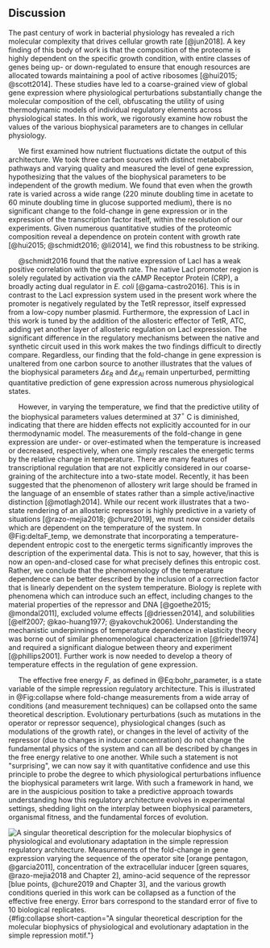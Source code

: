 ## Discussion


The past century of work in bacterial physiology has revealed a rich
molecular complexity that drives cellular growth rate [@jun2018]. A key
finding of this body of work is that the composition of the proteome is
highly dependent on the specific growth condition, with entire classes
of genes being up- or down-regulated to ensure that enough resources are
allocated towards maintaining a pool of active ribosomes
[@hui2015; @scott2014]. These studies have led to a coarse-grained view
of global gene expression where physiological perturbations
substantially change the molecular composition of the cell, obfuscating
the utility of using thermodynamic models of individual regulatory
elements across physiological states. In this work, we rigorously
examine how robust the values of the various biophysical parameters are
to changes in cellular physiology.

&nbsp;&nbsp;&nbsp;&nbsp;&nbsp;We first examined how nutrient fluctuations
dictate the output of this architecture. We took three carbon sources with
distinct metabolic pathways and varying quality and measured the level of
gene expression, hypothesizing that the values of the biophysical parameters
to be independent of the growth medium. We found that even when the growth
rate is varied across a wide range (220 minute doubling time in acetate to 60
minute doubling time in glucose supported medium), there is no significant
change to the fold-change in gene expression or in the expression of the
transcription factor itself, within the resolution of our experiments. Given
numerous quantitative studies of the proteomic composition reveal a
dependence on protein content with growth rate [@hui2015; @schmidt2016;
@li2014], we find this robustness to be striking.

&nbsp;&nbsp;&nbsp;&nbsp;&nbsp;@schmidt2016 found that the native expression of
LacI has a weak positive correlation with the growth rate. The native
LacI promoter region is solely regulated by activation via the cAMP
Receptor Protein (CRP), a broadly acting dual regulator in *E. coli*
[@gama-castro2016]. This is in contrast to the LacI expression system
used in the present work where the promoter is negatively regulated by
the TetR repressor, itself expressed from a low-copy number plasmid.
Furthermore, the expression of LacI in this work is tuned by the
addition of the allosteric effector of TetR, ATC, adding yet another
layer of allosteric regulation on LacI expression. The significant
difference in the regulatory mechanisms between the native and synthetic
circuit used in this work makes the two findings difficult to directly
compare. Regardless, our finding that the fold-change in gene expression
is unaltered from one carbon source to another illustrates that the
values of the biophysical parameters $\Delta\varepsilon_ {R}$ and
$\Delta\varepsilon_{AI}$ remain unperturbed, permitting quantitative
prediction of gene expression across numerous physiological states.

&nbsp;&nbsp;&nbsp;&nbsp;&nbsp;However, in varying the temperature, we find that the predictive utility
of the biophysical parameters values determined at 37$^\circ$ C is
diminished, indicating that there are hidden effects not explicitly
accounted for in our thermodynamic model. The measurements of the
fold-change in gene expression are under- or over-estimated when the
temperature is increased or decreased, respectively, when one simply
rescales the energetic terms by the relative change in temperature.
There are many features of transcriptional regulation that are not
explicitly considered in our coarse-graining of the architecture into a
two-state model. Recently, it has been suggested that the phenomenon of
allostery writ large should be framed in the language of an ensemble of
states rather than a simple active/inactive distinction [@motlagh2014].
While our recent work illustrates that a two-state rendering of an
allosteric repressor is highly predictive in a variety of situations
[@razo-mejia2018; @chure2019], we must now consider details which are
dependent on the temperature of the system. In @Fig:deltaF_temp, we demonstrate that incorporating a
temperature-dependent entropic cost to the energetic terms significantly
improves the description of the experimental data. This is not to say,
however, that this is now an open-and-closed case for what precisely
defines this entropic cost. Rather, we conclude that the phenomenology
of the temperature dependence can be better described by the inclusion
of a correction factor that is linearly dependent on the system
temperature. Biology is replete with phenomena which can introduce such
an effect, including changes to the material properties of the repressor
and DNA [@goethe2015; @mondal2011], excluded volume effects
[@driessen2014], and solubilities
[@elf2007; @kao-huang1977; @yakovchuk2006]. Understanding the
mechanistic underpinnings of temperature dependence in elasticity theory
was borne out of similar phenomenological characterization
[@friedel1974] and required a significant dialogue between theory and
experiment [@phillips2001]. Further work is now needed to develop a
theory of temperature effects in the regulation of gene expression.

&nbsp;&nbsp;&nbsp;&nbsp;&nbsp;The effective free energy $F$, as defined in @Eq:bohr_parameter, is a state variable of the simple
repression regulatory architecture. This is illustrated in @Fig:collapse
 where fold-change measurements from a wide array of conditions (and measurement techniques) can be collapsed onto
the same theoretical description. Evolutionary perturbations (such as
mutations in the operator or repressor sequence), physiological changes
(such as modulations of the growth rate), or changes in the level of
activity of the repressor (due to changes in inducer concentration) do
not change the fundamental physics of the system and can all be
described by changes in the free energy relative to one another. While
such a statement is not "surprising", we can now say it with
quantitative confidence and use this principle to probe the degree to
which physiological perturbations influence the biophysical parameters
writ large. With such a framework in hand, we are in the auspicious
position to take a predictive approach towards understanding how this
regulatory architecture evolves in experimental settings, shedding light
on the interplay between biophysical parameters, organismal fitness, and
the fundamental forces of evolution.

![**A singular theoretical description for the molecular biophysics of
physiological and evolutionary adaptation in the simple repression regulatory
architecture.** Measurements of the fold-change in gene expression varying the
sequence of the operator site [orange pentagon, @garcia2011], concentration of
the extracellular inducer [green squares, @razo-mejia2018 and Chapter 2],
amino-acid sequence of the repressor [blue points, @chure2019 and Chapter 3],
and the various growth conditions queried in this work can be collapsed as a
function of the effective free energy. Error bars correspond to the standard
error of five to 10 biological replicates.](ch4_fig6){#fig:collapse
short-caption="A singular theoretical description for the molecular biophysics
of physiological and evolutionary adaptation in the simple repression motif."}